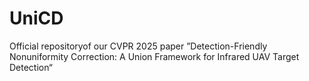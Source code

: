 # UniCD
Official repositoryof our CVPR 2025 paper ”Detection-Friendly Nonuniformity Correction: A Union Framework for Infrared UAV Target Detection“
